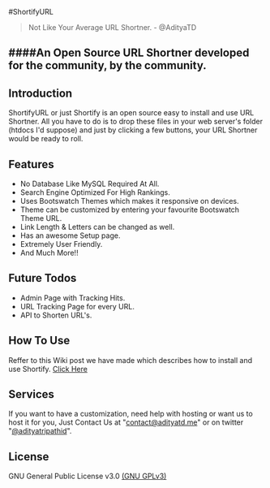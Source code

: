 #ShortifyURL

> Not Like Your Average URL Shortner. - @AdityaTD

####An Open Source URL Shortner developed for the community, by the community.
----------

Introduction
-------
ShortifyURL or just Shortify is an open source easy to install and use URL Shortner. All you have to do is to drop these files in your web server's folder (htdocs I'd suppose) and just by clicking a few buttons, your URL Shortner would be ready to roll.

Features
------
- No Database Like MySQL Required At All.
- Search Engine Optimized For High Rankings.
- Uses Bootswatch Themes which makes it responsive on devices.
- Theme can be customized by entering your favourite Bootswatch Theme URL.
- Link Length & Letters can be changed as well.
- Has an awesome Setup page.
- Extremely User Friendly.
- And Much More!!

Future Todos
------
- Admin Page with Tracking Hits.
- URL Tracking Page for every URL.
- API to Shorten URL's.

How To Use
------
Reffer to this Wiki post we have made which describes how to install and use Shortify. [Click Here](https://github.com/ShortifyURL/ShortifyURL/wiki/How-To-Install-Shortify-and-Set-It-Up)

Services
------
If you want to have a customization, need help with hosting or want us to host it for you, Just Contact Us at "contact@adityatd.me" or on twitter "[@adityatripathid](https://bit.ly/ATDTwitter)".

License
-------
GNU General Public License v3.0 [(GNU GPLv3)](LICENSE)

